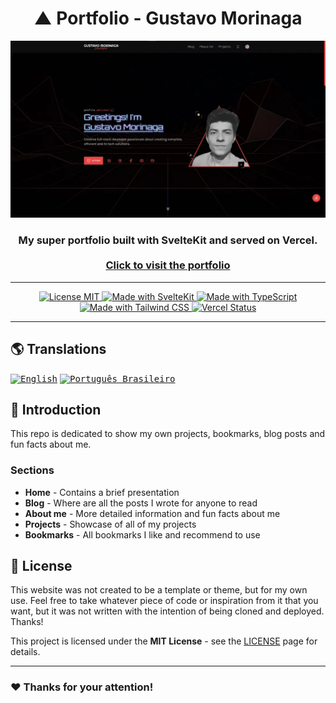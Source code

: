 <!-- markdownlint-disable MD014 -->
<!-- markdownlint-disable MD026 -->
<!-- markdownlint-disable MD033 -->
<!-- markdownlint-disable MD041 -->

<h1 align="center">
  ▲ Portfolio - Gustavo Morinaga
</h1>

<!-- Banner Section -->
<p align="center">
  <img src="./src/lib/images/webps/preview-portfolio.webp" alt="Portfolio preview" width="512px" />
</p>
<h3 align="center">
  My super portfolio built with SvelteKit and served on Vercel.
  <br>
  <br>
  <a href="https://gustavomorinaga.dev">
    Click to visit the portfolio
  </a>
</h3>

---

<!-- Badges Section -->
<p align="center">
  <a href="./LICENSE" title="Show the MIT License">
    <img src="https://img.shields.io/badge/License-MIT-blue.svg?style=for-the-badge" alt="License MIT">
  </a>
  <a href="https://kit.svelte.dev" title="Open SvelteKit Website">
    <img src="https://img.shields.io/badge/SvelteKit-4A4A55?style=for-the-badge&logo=svelte&logoColor=FF3E00" alt="Made with SvelteKit" />
  </a>
  <a href="https://www.typescriptlang.org/docs" title="Open TypeScript Website">
    <img src="https://img.shields.io/badge/TypeScript-007ACC?style=for-the-badge&logo=typescript&logoColor=white" alt="Made with TypeScript" />
  </a>
  <a href="https://tailwindcss.com" title="Open Tailwind CSS Website">
    <img src="https://img.shields.io/badge/Tailwind_CSS-38B2AC?style=for-the-badge&logo=tailwind-css&logoColor=white" alt="Made with Tailwind CSS" />
  </a>
  <a href="https://vercel.com" title="Open Vercel Website">
    <img src="https://img.shields.io/github/deployments/gustavomorinaga/portfolio/Production?style=for-the-badge&label=vercel&logo=vercel" alt="Vercel Status">
  </a>
</p>

---

<!-- Translations Section -->

## 🌎 Translations

<kbd>[<img title="English" alt="English" src="https://flagicons.lipis.dev/flags/4x3/us.svg" width="22">](./static/docs/translations/README.en-US.md)</kbd>
<kbd>[<img title="Português Brasileiro" alt="Português Brasileiro" src="https://flagicons.lipis.dev/flags/4x3/br.svg" width="22">](./static/docs/translations/README.pt-BR.md)</kbd>

<!-- Introduction Section -->

## 📖 Introduction

This repo is dedicated to show my own projects, bookmarks, blog posts and fun facts about me.

### Sections

- **Home** - Contains a brief presentation
- **Blog** - Where are all the posts I wrote for anyone to read
- **About me** - More detailed information and fun facts about me
- **Projects** - Showcase of all of my projects
- **Bookmarks** - All bookmarks I like and recommend to use

<!-- License Section -->

## 📜 License

This website was not created to be a template or theme, but for my own use. Feel free to take whatever piece of code or inspiration from it that you want, but it was not written with the intention of being cloned and deployed. Thanks!

This project is licensed under the **MIT License** - see the [LICENSE](LICENSE) page for details.

<!-- Acknowledgment Section -->

---

### ❤️ Thanks for your attention!
